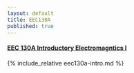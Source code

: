 ```yaml
---
layout: default
title: EEC130A
published: true
---
```


#### [EEC 130A Introductory Electromagntics I]("/education/eec130a.html")

{% include_relative eec130a-intro.md %}